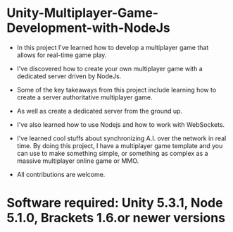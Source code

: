 # Unity-Multiplayer-Game-Development-with-NodeJs

- In this project I've learned how to develop a multiplayer game that allows for real-time game play.

- I've discovered how to create your own multiplayer game with a dedicated server driven by NodeJs. 

- Some of the key takeaways from this project include learning how to create a server authoritative multiplayer game. 

- As well as create a dedicated server from the ground up.

- I've  also learned how to use Nodejs and how to work with WebSockets. 

- I've learned cool stuffs about synchronizing A.I. over the network in real time. By doing this project, I have a multiplayer game template and you can use to make something simple, or something as complex as a massive multiplayer online game or MMO.

- All contributions are welcome.

# Software required: Unity 5.3.1, Node 5.1.0, Brackets 1.6.or newer versions
